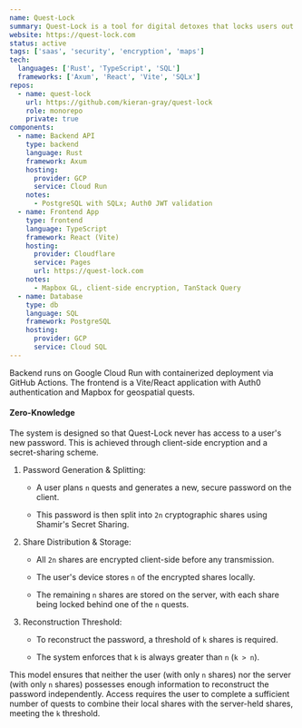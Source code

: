 ```yaml
---
name: Quest-Lock
summary: Quest-Lock is a tool for digital detoxes that locks users out of their social media by splitting their password into shares that can only be recovered by completing real world quests.
website: https://quest-lock.com
status: active
tags: ['saas', 'security', 'encryption', 'maps']
tech:
  languages: ['Rust', 'TypeScript', 'SQL']
  frameworks: ['Axum', 'React', 'Vite', 'SQLx']
repos:
  - name: quest-lock
    url: https://github.com/kieran-gray/quest-lock
    role: monorepo
    private: true
components:
  - name: Backend API
    type: backend
    language: Rust
    framework: Axum
    hosting:
      provider: GCP
      service: Cloud Run
    notes:
      - PostgreSQL with SQLx; Auth0 JWT validation
  - name: Frontend App
    type: frontend
    language: TypeScript
    framework: React (Vite)
    hosting:
      provider: Cloudflare
      service: Pages
      url: https://quest-lock.com
    notes:
      - Mapbox GL, client-side encryption, TanStack Query
  - name: Database
    type: db
    language: SQL
    framework: PostgreSQL
    hosting:
      provider: GCP
      service: Cloud SQL
---
```


Backend runs on Google Cloud Run with containerized deployment via GitHub Actions. The frontend is a Vite/React application with Auth0 authentication and Mapbox for geospatial quests.

#### Zero-Knowledge

The system is designed so that Quest-Lock never has access to a user's new password. This is achieved through client-side encryption and a secret-sharing scheme.

1. Password Generation & Splitting:
   - A user plans `n` quests and generates a new, secure password on the client.

   - This password is then split into `2n` cryptographic shares using Shamir's Secret Sharing.

2. Share Distribution & Storage:
   - All `2n` shares are encrypted client-side before any transmission.

   - The user's device stores `n` of the encrypted shares locally.

   - The remaining `n` shares are stored on the server, with each share being locked behind one of the `n` quests.

3. Reconstruction Threshold:
   - To reconstruct the password, a threshold of `k` shares is required.

   - The system enforces that `k` is always greater than `n` (`k > n`).

This model ensures that neither the user (with only `n` shares) nor the server (with only `n` shares) possesses enough information to reconstruct the password independently. Access requires the user to complete a sufficient number of quests to combine their local shares with the server-held shares, meeting the `k` threshold.
